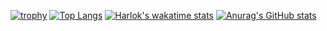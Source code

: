 [![trophy](https://github-profile-trophy.vercel.app/?username=unldenis&theme=onedark)](https://github.com/unldenis/github-profile-trophy)
[![Top Langs](https://github-readme-stats.vercel.app/api/top-langs/?username=unldenis&layout=donut)](https://github.com/anuraghazra/github-readme-stats)
[![Harlok's wakatime stats](https://github-readme-stats.vercel.app/api/wakatime?username=unldenis)](https://github.com/anuraghazra/github-readme-stats)
[![Anurag's GitHub stats](https://github-readme-stats.vercel.app/api?username=unldenis)](https://github.com/anuraghazra/github-readme-stats)
